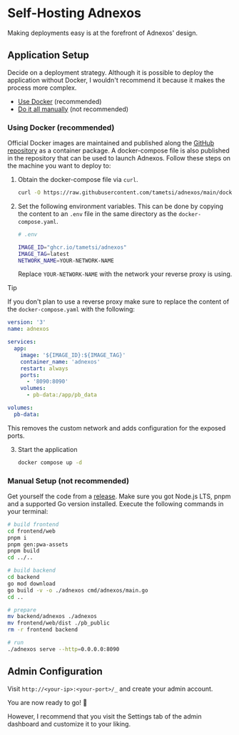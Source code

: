 # Self-Hosting Adnexos

Making deployments easy is at the forefront of Adnexos' design.

## Application Setup

Decide on a deployment strategy. Although it is possible to deploy the application without Docker, I wouldn't recommend it because it makes the process more complex.

- [Use Docker](#using-docker-recommended) (recommended)
- [Do it all manually](#manual-setup-not-recommended) (not recommended)

### Using Docker (recommended)

Official Docker images are maintained and published along the [GitHub repository](https://github.com/tametsi/adnexos) as a container package. A docker-compose file is also published in the repository that can be used to launch Adnexos. Follow these steps on the machine you want to deploy to:

1. Obtain the docker-compose file via `curl`.

   ```bash
   curl -O https://raw.githubusercontent.com/tametsi/adnexos/main/docker-compose.yaml
   ```

2. Set the following environment variables. This can be done by copying the content to an `.env` file in the same directory as the `docker-compose.yaml`.

   ```bash
   # .env

   IMAGE_ID="ghcr.io/tametsi/adnexos"
   IMAGE_TAG=latest
   NETWORK_NAME=YOUR-NETWORK-NAME
   ```

   Replace `YOUR-NETWORK-NAME` with the network your reverse proxy is using.

> [!TIP]
>
> If you don't plan to use a reverse proxy make sure to replace the content of the `docker-compose.yaml` with the following:
>
> ```yaml
> version: '3'
> name: adnexos
>
> services:
>   app:
>     image: '${IMAGE_ID}:${IMAGE_TAG}'
>     container_name: 'adnexos'
>     restart: always
>     ports:
>       - '8090:8090'
>     volumes:
>       - pb-data:/app/pb_data
>
> volumes:
>   pb-data:
> ```
>
> This removes the custom network and adds configuration for the exposed ports.

3. Start the application

   ```bash
   docker compose up -d
   ```

### Manual Setup (not recommended)

Get yourself the code from a [release](https://github.com/tametsi/adnexos/releases). Make sure you got Node.js LTS, pnpm and a supported Go version installed. Execute the following commands in your terminal:

```bash
# build frontend
cd frontend/web
pnpm i
pnpm gen:pwa-assets
pnpm build
cd ../..

# build backend
cd backend
go mod download
go build -v -o ./adnexos cmd/adnexos/main.go
cd ..

# prepare
mv backend/adnexos ./adnexos
mv frontend/web/dist ./pb_public
rm -r frontend backend

# run
./adnexos serve --http=0.0.0.0:8090
```

## Admin Configuration

Visit `http://<your-ip>:<your-port>/_` and create your admin account.

You are now ready to go! :tada:

However, I recommend that you visit the Settings tab of the admin dashboard and customize it to your liking.
